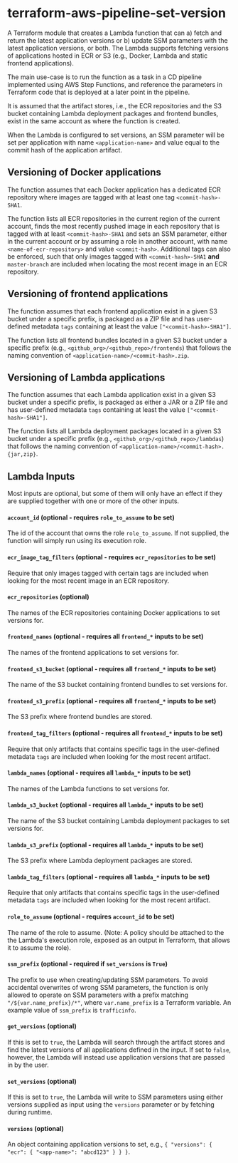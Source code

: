 # terraform-aws-pipeline-set-version
A Terraform module that creates a Lambda function that can a) fetch and return the latest application versions or b) update SSM parameters with the latest application versions, or both. The Lambda supports fetching versions of applications hosted in ECR or S3 (e.g., Docker, Lambda and static frontend applications).

The main use-case is to run the function as a task in a CD pipeline implemented using AWS Step Functions, and reference the parameters in Terraform code that is deployed at a later point in the pipeline.

It is assumed that the artifact stores, i.e., the ECR repositories and the S3 bucket containing Lambda deployment packages and frontend bundles, exist in the same account as where the function is created.

When the Lambda is configured to set versions, an SSM parameter will be set per application with name `<application-name>` and value equal to the commit hash of the application artifact.

## Versioning of Docker applications
The function assumes that each Docker application has a dedicated ECR repository where images are tagged with at least one tag `<commit-hash>-SHA1`.

The function lists all ECR repositories in the current region of the current account, finds the most recently pushed image in each repository that is tagged with at least `<commit-hash>-SHA1` and sets an SSM parameter, either in the current account or by assuming a role in another account, with name `<name-of-ecr-repository>` and value `<commit-hash>`. Additional tags can also be enforced, such that only images tagged with `<commit-hash>-SHA1` **and** `master-branch` are included when locating the most recent image in an ECR repository.

## Versioning of frontend applications
The function assumes that each frontend application exist in a given S3 bucket under a specific prefix, is packaged as a ZIP file and has user-defined metadata `tags` containing at least the value `["<commit-hash>-SHA1"]`.

The function lists all frontend bundles located in a given S3 bucket under a specific prefix (e.g., `<github_org>/<github_repo>/frontends`) that follows the naming convention of `<application-name>/<commit-hash>.zip`.

## Versioning of Lambda applications
The function assumes that each Lambda application exist in a given S3 bucket under a specific prefix, is packaged as either a JAR or a ZIP file and has user-defined metadata `tags` containing at least the value `["<commit-hash>-SHA1"]`.

The function lists all Lambda deployment packages located in a given S3 bucket under a specific prefix (e.g., `<github_org>/<github_repo>/lambdas`) that follows the naming convention of `<application-name>/<commit-hash>.{jar,zip}`.


## Lambda Inputs
Most inputs are optional, but some of them will only have an effect if they are supplied together with one or more of the other inputs.

#### `account_id` (optional - requires `role_to_assume` to be set)
The id of the account that owns the role `role_to_assume`. If not supplied, the function will simply run using its execution role.

#### `ecr_image_tag_filters` (optional - requires `ecr_repositories` to be set)
Require that only images tagged with certain tags are included when looking for the most recent image in an ECR repository.

#### `ecr_repositories` (optional)
The names of the ECR repositories containing Docker applications to set versions for.

#### `frontend_names` (optional - requires all `frontend_*` inputs to be set)
The names of the frontend applications to set versions for.

#### `frontend_s3_bucket` (optional - requires all `frontend_*` inputs to be set)
The name of the S3 bucket containing frontend bundles to set versions for.

#### `frontend_s3_prefix` (optional - requires all `frontend_*` inputs to be set)
The S3 prefix where frontend bundles are stored.

#### `frontend_tag_filters` (optional - requires all `frontend_*` inputs to be set)
Require that only artifacts that contains specific tags in the user-defined metadata `tags` are included when looking for the most recent artifact.

#### `lambda_names` (optional - requires all `lambda_*` inputs to be set)
The names of the Lambda functions to set versions for.

#### `lambda_s3_bucket` (optional - requires all `lambda_*` inputs to be set)
The name of the S3 bucket containing Lambda deployment packages to set versions for.

#### `lambda_s3_prefix` (optional - requires all `lambda_*` inputs to be set)
The S3 prefix where Lambda deployment packages are stored.

#### `lambda_tag_filters` (optional - requires all `lambda_*` inputs to be set)
Require that only artifacts that contains specific tags in the user-defined metadata `tags` are included when looking for the most recent artifact.

#### `role_to_assume` (optional - requires `account_id` to be set)
The name of the role to assume. (Note: A policy should be attached to the the Lambda's execution role, exposed as an output in Terraform, that allows it to assume the role).

#### `ssm_prefix` (optional - required if `set_versions` is `True`)
The prefix to use when creating/updating SSM parameters. To avoid accidental overwrites of wrong SSM parameters, the function is only allowed to operate on SSM parameters with a prefix matching `"/${var.name_prefix}/*"`, where `var.name_prefix` is a Terraform variable. An example value of `ssm_prefix` is `trafficinfo`.

#### `get_versions` (optional)
If this is set to `true`, the Lambda will search through the artifact stores and find the latest versions of all applications defined in the input. If set to `false`, however, the Lambda will instead use application versions that are passed in by the user.

#### `set_versions` (optional)
If this is set to `true`, the Lambda will write to SSM parameters using either versions supplied as input using the `versions` parameter or by fetching during runtime.

#### `versions` (optional)
An object containing application versions to set, e.g., `{ "versions": { "ecr": { "<app-name>": "abcd123" } } }`.
